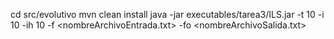 cd src/evolutivo
mvn clean install
java -jar executables/tarea3/ILS.jar -t 10 -i 10 -ih 10 -f <nombreArchivoEntrada.txt> -fo <nombreArchivoSalida.txt>